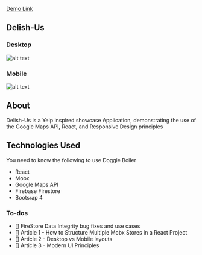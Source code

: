  [Demo Link](https://react-fire-9a99e.firebaseapp.com/dashboard) 
 
## Delish-Us
### Desktop
![alt text](https://firebasestorage.googleapis.com/v0/b/react-fire-9a99e.appspot.com/o/desk.JPG?alt=media&token=07d6812e-2fa3-4137-ac1a-80b121595cce)

### Mobile
![alt text](https://firebasestorage.googleapis.com/v0/b/react-fire-9a99e.appspot.com/o/mobile.JPG?alt=media&token=bf77819b-bace-4693-801b-ca713cf98ac6)
 
## About

Delish-Us is a Yelp inspired showcase Application, demonstrating the use of the Google Maps API, React, and Responsive Design principles

## Technologies Used
You need to know the following to use Doggie Boiler
- React
- Mobx
- Google Maps API
- Firebase Firestore
- Bootsrap 4

### To-dos

- [] FireStore Data Integrity bug fixes and use cases
- [] Article 1 - How to Structure Multiple Mobx Stores in a React Project
- [] Article 2 - Desktop vs Mobile layouts 
- [] Article 3 - Modern UI Principles 


